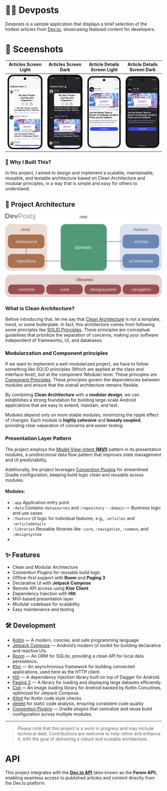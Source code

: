 

# 👨‍💻 Devposts
Devposts is a sample application that displays a brief selection of the hottest articles from [Dev.to](https://dev.to),  showcasing featured content for developers.

# 🌠 Sceenshots

| Articles Screen Light | Articles Screen Dark | Article Details Screen Light | Article Details Screen Dark |
|-------|-------|-------|-------|
| ![Articles Screen Light](https://github.com/sham-h93/devposts/blob/develop/media/articles-screen-light.png)   | ![Articles Screen Dark](https://github.com/sham-h93/devposts/blob/develop/media/articles-screen-dark.png)   | ![Article Details Screen Light](https://github.com/sham-h93/devposts/blob/develop/media/articledetails-screen-light.png)   | ![Article Details Screen Dark](https://github.com/sham-h93/devposts/blob/develop/media/articledetails-screen-dark.png)   |


### 🎯 Why I Built This?

In this project, I aimed to design and implement a scalable, maintainable, reusable, and testable architecture based on Clean Architecture and modular principles, in a way that is simple and easy for others to understand.

## 🧱 Project Architecture
![devposts_banner](https://github.com/sham-h93/devposts/blob/develop/media/banner.png)


### What is Clean Architecture?
Before introducing that, let me say that [Clean Architecture](https://blog.cleancoder.com/uncle-bob/2012/08/13/the-clean-architecture.html) is not a template, trend, or some boilerplate. In fact, this architecture comes from following some principles like [SOLID Principles](https://www.digitalocean.com/community/conceptual-articles/s-o-l-i-d-the-first-five-principles-of-object-oriented-design). These principles are conceptual guidelines that prioritize the separation of concerns, making your software independent of frameworks, UI, and databases.

### Modularzation and Component principles
If we want to implement a well-modularized project, we have to follow something like SOLID principles (Which are applied at the class and interface level), but at the component (Module) level. These principles are [Component Principles](https://dev.to/rubemfsv/component-principles-the-concept-behind-the-code-dn6). These principles govern the dependencies between modules and ensure that the overall architecture remains flexible.

By combining **Clean Architecture** with a **modular design**, we can establishes a strong foundation for building large-scale Android applications that are easy to extend, maintain, and test.

Modules depend only on more stable modules, minimizing the ripple effect of changes. Each module is **highly cohesive** and **loosely coupled**, providing clear separation of concerns and easier testing.

### Presentation Layer Pattern
The project employs the [Model-View-Intent **(MVI)**](https://java-design-patterns.com/patterns/model-view-intent/#model-view-intent-pattern-java-tutorials) pattern in its presentation modules, a unidirectional data flow pattern that improves state management and UI predictability.

Additionally, the project leverages [Convention Plugins](https://docs.gradle.org/current/userguide/sharing_build_logic_between_subprojects.html)  for streamlined Gradle configuration, keeping build logic clean and reusable across modules.


#### Modules:
- `:app`  Application entry point
- `:data` Contains`:datasources` and `:repository` - `:domain` — Business logic and use cases
- `:feature` UI logic for individual features, e.g., `:articles` and `:articledetails`
- `:libraries` Reusable libraries like `:core`, `:navigation`, `:common`, and `:designsystem`
- 
## ✨ Features
- Clean and Modular Architecture
- Convention Plugins for reusable build logic
- Offline-first support with **Room** and **Paging 3**
-  Declarative UI with **Jetpack Compose**
- Remote API access using **Ktor Client**
-  Dependency Injection with **Hilt**
-  MVI-based presentation layer
- Modular codebase for scalability
- Easy maintenance and testing


## 🛠️ Development

- [Kotlin](https://kotlinlang.org/) — A modern, concise, and safe programming language.
- [Jetpack Compose](https://developer.android.com/jetpack/compose) — Android’s modern UI toolkit for building declarative and reactive UIs.
- [Room](https://developer.android.com/training/data-storage/room) — An ORM for SQLite, providing a clean API for local data persistence.
- [Ktor](https://ktor.io/) — An asynchronous framework for building connected applications, used here as the HTTP client.
- [Hilt](https://developer.android.com/training/dependency-injection/hilt-android) — A dependency injection library built on top of Dagger for Android.
- [Paging 3](https://developer.android.com/topic/libraries/architecture/paging/v3-overview) — A library for loading and displaying large datasets efficiently.
- [Coil ](https://coil-kt.github.io/coil/compose/) — An image loading library for Android backed by Kotlin Coroutines, optimized for Jetpack Compose.
- [Ktlint](https://github.com/JLLeitschuh/ktlint-gradle) for Kotlin code style checks
- [detekt](https://detekt.dev/) for static code analysis, ensuring consistent code quality
- [Convention Plugins](https://docs.gradle.org/current/userguide/sharing_build_logic_between_subprojects.html) — Gradle plugins that centralize and reuse build configuration across multiple modules.

---  
>Please note that this project is a work in progress and may include technical debt. Contributions are welcome to help refine and enhance it, with the goal of delivering a robust and scalable architecture.

# API
This project integrates with the **[Dev.to API](https://developers.forem.com/api)** (also known as the **Forem API**), enabling seamless access to published articles and content directly from the Dev.to platform.